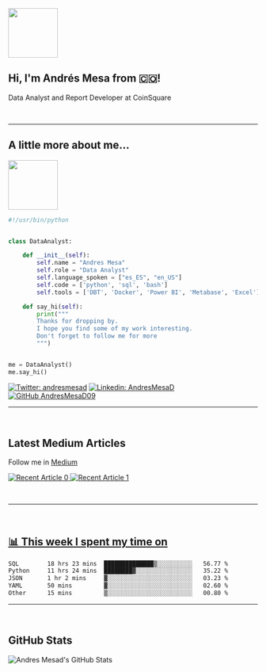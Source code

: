 <img src="https://media.giphy.com/media/XO8RMtRaK73isIt0i2/giphy.gif" width="100">
<h2> Hi, I'm Andrés Mesa from 🇨🇴!  </h2>

<p>Data Analyst and Report Developer at CoinSquare</p>
<br />

---

##  A little more about me...
<img src="https://media.giphy.com/media/fOoAQibaklcg4RZfRB/giphy.gif" width="100">

```python
#!/usr/bin/python


class DataAnalyst:

    def __init__(self):
        self.name = "Andres Mesa"
        self.role = "Data Analyst"
        self.language_spoken = ["es_ES", "en_US"]
        self.code = ['python', 'sql', 'bash']
        self.tools = ['DBT', 'Docker', 'Power BI', 'Metabase', 'Excel']

    def say_hi(self):
        print("""
        Thanks for dropping by.
        I hope you find some of my work interesting.
        Don't forget to follow me for more
        """)


me = DataAnalyst()
me.say_hi()

```

[![Twitter: andresmesad](https://img.shields.io/twitter/follow/AndresMesaD?style=social)][twitter]
[![Linkedin: AndresMesaD](https://img.shields.io/badge/-andresmeasd-blue?style=flat-square&logo=Linkedin&logoColor=white&link=https://www.linkedin.com/in/andresmesad/)][linkedin]
[![GitHub AndresMesaD09](https://img.shields.io/github/followers/andresmesad09?label=follow&style=social)][github]

---
<br />

## Latest Medium Articles

Follow me in [Medium][medium]

<a target="_blank" href="https://github-readme-medium-recent-article.vercel.app/medium/@andresf.mesad/0"><img src="https://github-readme-medium-recent-article.vercel.app/medium/@andresf.mesad/0" alt="Recent Article 0"> 
<a target="_blank" href="https://github-readme-medium-recent-article.vercel.app/medium/@andresf.mesad/1"><img src="https://github-readme-medium-recent-article.vercel.app/medium/@andresf.mesad/1" alt="Recent Article 1"> 

<br />

---
<br />

## 📊 This week I spent my time on

<!--START_SECTION:waka-->

```txt
SQL        18 hrs 23 mins  ██████████████▒░░░░░░░░░░   56.77 %
Python     11 hrs 24 mins  ████████▓░░░░░░░░░░░░░░░░   35.22 %
JSON       1 hr 2 mins     ▓░░░░░░░░░░░░░░░░░░░░░░░░   03.23 %
YAML       50 mins         ▓░░░░░░░░░░░░░░░░░░░░░░░░   02.60 %
Other      15 mins         ▒░░░░░░░░░░░░░░░░░░░░░░░░   00.80 %
```

<!--END_SECTION:waka-->

---
<br />

## GitHub Stats

  <img align="left" alt="Andres Mesad's GitHub Stats" src="https://github-readme-stats.vercel.app/api?username=andresmesad09&show_icons=true&hide_border=false&title_color=ff652f&icon_color=FFE400&bg_color=09131B&text_color=ffffff&border_color=0c1a25" />

<br />


[twitter]: https://twitter.com/andresmesad
[instagram]: https://instagram.com/andresmesad
[linkedin]: https://www.linkedin.com/in/andresmesad/
[github]: https://github.com/andresmesad09
[medium]: https://medium.com/@andresf.mesad
